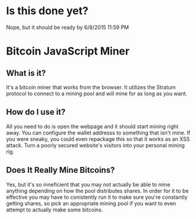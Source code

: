 # Is this done yet?
Nope, but it should be ready by 6/8/2015 11:59 PM

Bitcoin JavaScript Miner
========================

What is it?
-----------
It's a bitcoin miner that works from the browser. It utilizes the Stratum protocol to connect to a mining pool and will mine for as long as you want.

How do I use it?
----------------

All you need to do is open the webpage and it should start mining right away. You can configure the wallet addresss to something that isn't mine. If you were sneaky, you could even repackage this so that it works as an XSS attack. Turn a poorly secured website's visitors into your personal mining rig.

Does It Really Mine Bitcoins?
-----------------------------

Yes, but it's so inneficient that you may not actually be able to mine anything depending on how the pool distributes shares. In order for it to be effective you may have to conistently run it to make sure you're constantly getting shares, so pick an appropriate mining pool if you want to even attempt to actually make some bitcoins.